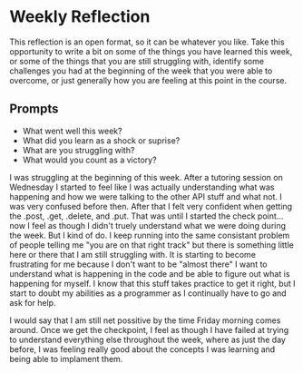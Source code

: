 # Weekly Reflection
This reflection is an open format, so it can be whatever you like. Take this opportunity to write a bit on some of the things you have learned this week, or some of the things that you are still struggling with, identify some challenges you had at the beginning of the week that you were able to overcome, or just generally how you are feeling at this point in the course.

## Prompts
- What went well this week?
- What did you learn as a shock or suprise?
- What are you struggling with?
- What would you count as a victory?


I was struggling at the beginning of this week. After a tutoring session on Wednesday I started to feel like I was actually understanding what was happening and how we were talking to the other API stuff and what not. I was very confused before then. After that I felt very confident when getting the .post, .get, .delete, and .put. That was until I started the check point... now I feel as though I didn't truely understand what we were doing during the week. But I kind of do.
I keep running into the same consistant problem of people telling me "you are on that right track" but there is something little here or there that I am still struggling with. It is starting to become frustrating for me because I don't want to be "almost there" I want to understand what is happening in the code and be able to figure out what is happening for myself. I know that this stuff takes practice to get it right, but I start to doubt my abilities as a programmer as I continually have to go and ask for help.

I would say that I am still net possitive by the time Friday morning comes around. Once we get the checkpoint, I feel as though I have failed at trying to understand everything else throughout the week, where as just the day before, I was feeling really good about the concepts I was learning and being able to implament them. 